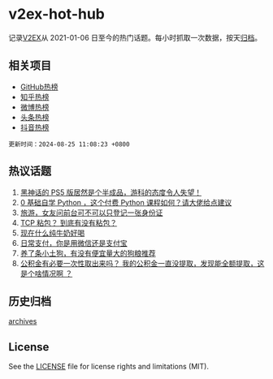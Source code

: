 # v2ex-hot-hub

 记录[V2EX](https://www.v2ex.com/)从 2021-01-06 日至今的热门话题。每小时抓取一次数据，按天[归档](archives)。
 
 ## 相关项目

- [GitHub热榜](https://github.com/snaildev/github-hot-hub)
- [知乎热榜](https://github.com/snaildev/zhihu-hot-hub)
- [微博热榜](https://github.com/snaildev/weibo-hot-hub)
- [头条热榜](https://github.com/snaildev/toutiao-hot-hub)
- [抖音热榜](https://github.com/snaildev/douyin-hot-hub)


 `更新时间：2024-08-25 11:08:23 +0800`

## 热议话题

1. [黑神话的 PS5 版居然是个半成品，游科的态度令人失望！](https://www.v2ex.com/t/1067444)
1. [0 基础自学 Python ，这个付费 Python 课程如何？请大佬给点建议](https://www.v2ex.com/t/1067502)
1. [旅游，女友问前台可不可以只登记一张身份证](https://www.v2ex.com/t/1067487)
1. [TCP 粘包？ 到底有没有粘包？](https://www.v2ex.com/t/1067508)
1. [现在什么纯牛奶好喝](https://www.v2ex.com/t/1067514)
1. [日常支付，你是用微信还是支付宝](https://www.v2ex.com/t/1067463)
1. [养了条小土狗，有没有便宜量大的狗粮推荐](https://www.v2ex.com/t/1067431)
1. [公积金有必要一次性取出来吗？ 我的公积金一直没提取，发现能全额提取，这是个啥情况啊 ？](https://www.v2ex.com/t/1067439)

## 历史归档

[archives](archives)

## License

See the [LICENSE](LICENSE) file for license rights and limitations (MIT).
